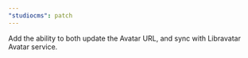 ```yaml
---
"studiocms": patch
---
```


Add the ability to both update the Avatar URL, and sync with Libravatar Avatar service.
